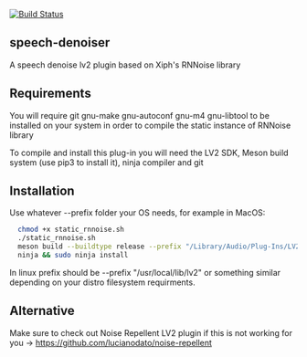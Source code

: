 [![Build Status](https://travis-ci.org/lucianodato/speech-denoiser.svg?branch=master)](https://travis-ci.org/lucianodato/speech-denoiser)

speech-denoiser
------
A speech denoise lv2 plugin based on Xiph's RNNoise library

Requirements
-----
You will require git gnu-make gnu-autoconf gnu-m4 gnu-libtool to be installed on your system in order to compile the static instance of RNNoise library

To compile and install this plug-in you will need the LV2 SDK, Meson build system (use pip3 to install it), ninja compiler and git

Installation 
-----
Use whatever --prefix folder your OS needs, for example in MacOS:
```bash
  chmod +x static_rnnoise.sh
  ./static_rnnoise.sh
  meson build --buildtype release --prefix "/Library/Audio/Plug-Ins/LV2" && cd build
  ninja && sudo ninja install
```
In linux prefix should be --prefix "/usr/local/lib/lv2" or something similar depending on your distro filesystem requirments.

Alternative
-----
Make sure to check out Noise Repellent LV2 plugin if this is not working for you -> https://github.com/lucianodato/noise-repellent